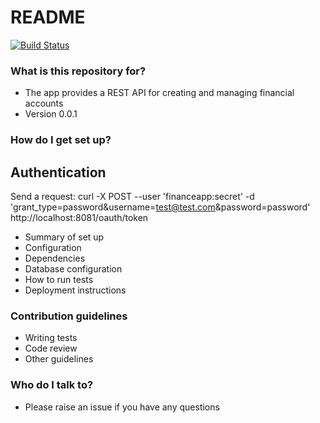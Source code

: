 # README #

[![Build Status](https://travis-ci.org/mattcopas/financeapp-data-service.svg?branch=add-oauth2-security)](https://travis-ci.org/mattcopas/financeapp-data-service)

### What is this repository for? ###

* The app provides a REST API for creating and managing financial accounts
* Version 0.0.1

### How do I get set up? ###

## Authentication ##
Send a request:
curl -X POST
    --user 'financeapp:secret'
    -d 'grant_type=password&username=test@test.com&password=password'
    http://localhost:8081/oauth/token

* Summary of set up
* Configuration
* Dependencies
* Database configuration
* How to run tests
* Deployment instructions

### Contribution guidelines ###

* Writing tests
* Code review
* Other guidelines

### Who do I talk to? ###

* Please raise an issue if you have any questions

